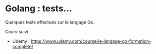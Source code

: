 # Golang : tests...
Quelques tests effectués sur le langage Go.

Cours suivi
* Udemy : https://www.udemy.com/course/le-langage-go-formation-complete/
